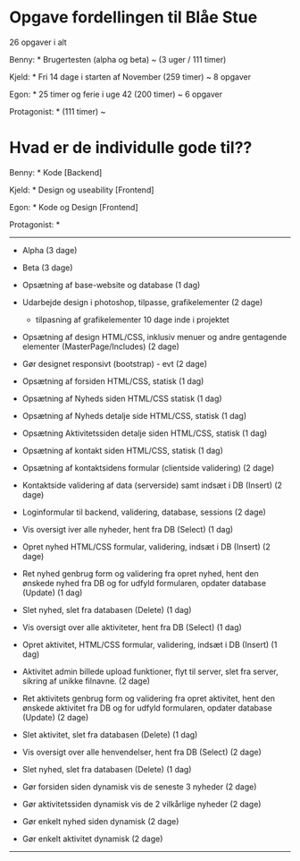 # Opgave fordellingen til Blåe Stue

26 opgaver i alt

Benny: 
    * Brugertesten (alpha og beta) ~ (3 uger / 111 timer)
    
Kjeld:
    * Fri 14 dage i starten af November (259 timer) ~ 8 opgaver
    
Egon: 
    * 25 timer og ferie i uge 42 (200 timer) ~ 6 opgaver 
    
Protagonist: 
    * (111 timer) ~ 
    
# Hvad er de individulle gode til??

Benny: 
    * Kode [Backend]
    
Kjeld:
     * Design og useability [Frontend]
    
Egon: 
     * Kode og Design [Frontend]
    
Protagonist: 
    * 
    
    
---
* Alpha (3 dage)

* Beta (3 dage)

* Opsætning af base-website og database (1 dag)


* Udarbejde design i photoshop, tilpasse, grafikelementer (2 dage)
    * tilpasning af grafikelementer 10 dage inde i projektet


* Opsætning af design HTML/CSS, inklusiv menuer og andre gentagende elementer (MasterPage/Includes) (2 dage)


* Gør designet responsivt (bootstrap) - evt (2 dage)


* Opsætning af forsiden HTML/CSS, statisk (1 dag)


* Opsætning af Nyheds siden HTML/CSS statisk (1 dag)


* Opsætning af Nyheds detalje side HTML/CSS, statisk (1 dag)


* Opsætning Aktivitetssiden detalje siden HTML/CSS, statisk (1 dag)


* Opsætning af kontakt siden HTML/CSS, statisk (1 dag)


* Opsætning af kontaktsidens formular (clientside validering) (2 dage)


* Kontaktside validering af data (serverside) samt indsæt i DB (Insert) (2 dage)


* Loginformular til backend, validering, database, sessions (2 dage)


* Vis oversigt iver alle nyheder, hent fra DB (Select) (1 dag)


* Opret nyhed HTML/CSS formular, validering, indsæt i DB (Insert) (2 dage)


* Ret nyhed genbrug form og validering fra opret nyhed, hent den ønskede nyhed fra DB og for udfyld formularen, opdater database (Update) (1 dag)


* Slet nyhed, slet fra databasen (Delete) (1 dag)


* Vis oversigt over alle aktiviteter, hent fra DB (Select) (1 dag)


* Opret aktivitet, HTML/CSS formular, validering, indsæt i DB (Insert) (1 dag)


* Aktivitet admin billede upload funktioner, flyt til server, slet fra server, sikring af unikke filnavne. (2 dage)


* Ret aktivitets genbrug form og validering fra opret aktivitet, hent den ønskede aktivitet fra DB og for udfyld formularen, opdater database (Update) (2 dage)


* Slet aktivitet, slet fra databasen (Delete) (1 dag)


* Vis oversigt over alle henvendelser, hent fra DB (Select) (2 dage)


* Slet nyhed, slet fra databasen (Delete) (1 dag)


* Gør forsiden siden dynamisk vis de seneste 3 nyheder (2 dage)


* Gør aktivitetssiden dynamisk vis de 2 vilkårlige nyheder (2 dage)


* Gør enkelt nyhed siden dynamisk (2 dage)


* Gør enkelt aktivitet dynamisk (2 dage)
---